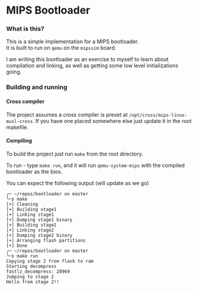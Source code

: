 # MIPS Bootloader

### What is this?

This is a simple implementation for a MIPS bootloader.  
It is built to run on `qemu` on the `mipssim` board.

I am writing this bootloader as an exercise to myself to learn about compilation and linking, as well as getting some low level initializations going.

### Building and running

#### Cross compiler

The project assumes a cross compiler is preset at `/opt/cross/mips-linux-musl-cross`. If you have one placed somewhere else just update it in the root makefile.

#### Compiling

To build the project just run `make` from the root directory.

To run - type `make run`, and it will run `qemu-system-mips` with the compiled bootloader as the bios.

You can expect the following output (will update as we go)
```
╭─ ~/repos/bootloader on master
╰─❯ make
[+] Cleaning
[+] Building stage1
[+] Linking stage1
[+] Dumping stage1 binary
[+] Building stage2
[+] Linking stage2
[+] Dumping stage2 binary
[+] Arranging flash partitions
[+] Done
╭─ ~/repos/bootloader on master
╰─❯ make run
Copying stage 2 from flash to ram
Starting decompress
fastlz_decompress: 28969
Jumping to stage 2
Hello from stage 2!!
```